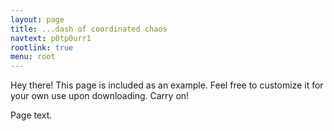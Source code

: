 ```yaml
---
layout: page
title: ...dash of coordinated chaos
navtext: p0tp0urr1
rootlink: true
menu: root
---
```


<p class="message">
  Hey there! This page is included as an example. Feel free to customize it for your own use upon downloading. Carry on!
</p>

Page text.
